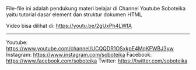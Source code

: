 File-file ini adalah pendukung materi belajar di Channel Youtube Soboteika yaitu tutorial dasar element dan struktur dokumen HTML

Video bisa dilihat di:
https://youtu.be/2gUxPh4LWfA

--------------------
Youtube: https://www.youtube.com/channel/UCQQDR1OSxkpE4MqKFWBJ3yw Instagram: https://www.instagram.com/soboteika Facebook: https://www.facebook.com/soboteika Twitter: https://twitter.com/soboteika
